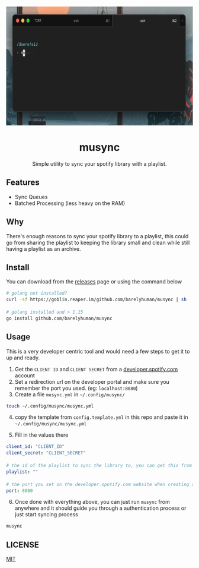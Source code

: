 <p align="center">
    <img height="320" src="/assets/terminal.gif"/>
</p>

<h1 align="center">
musync
</h1>
 
<p align="center">
Simple utility to sync your spotify library with a playlist. 
</p>

## Features

- Sync Queues
- Batched Processing (less heavy on the RAM)

## Why

There's enough reasons to sync your spotify library to a playlist, this could go from sharing the playlist to keeping the library small and clean while still having a playlist as an archive.

## Install

You can download from the [releases](/releases) page or using the command below

```sh
# golang not installed?
curl -sf https://goblin.reaper.im/github.com/barelyhuman/musync | sh

# golang installed and > 1.15
go install github.com/barelyhuman/musync
```

## Usage

This is a very developer centric tool and would need a few steps to get it to up and ready.

1. Get the `CLIENT ID` and `CLIENT SECRET` from a [developer.spotify.com](https://developer.spotify.com) account
2. Set a redirection url on the developer portal and make sure you remember the port you used. (eg: `localhost:8080`)
3. Create a file `musync.yml` in `~/.config/musync/`

```sh
touch ~/.config/musync/musync.yml
```

4. copy the template from `config.template.yml` in this repo and paste it in `~/.config/musync/musync.yml`

5. Fill in the values there

```yml
client_id: "CLIENT_ID"
client_secret: "CLIENT_SECRET"

# the id of the playlist to sync the library to, you can get this from the https://open.spotify.com url when you have the playlist open
playlist: ""

# the port you set on the developer.spotify.com website when creating a new app
port: 8080
```

6. Once done with everything above, you can just run `musync` from anywhere and it should guide you through a authentication process or just start syncing process

```sh
musync
```

## LICENSE

[MIT](LICENSE)
